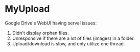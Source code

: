 # MyUpload

Google Drive's WebUI having serval issues:
1. Didn't display orphan files.
2. Unresponsive if there are a lot of files (images) in a folder.
3. Upload/download is slow, and only utilize one thread.
